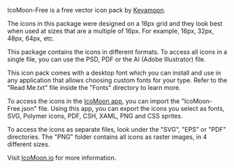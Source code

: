 IcoMoon-Free is a free vector icon pack by [Keyamoon](http://keyamoon.com).

The icons in this package were designed on a 16px grid and they look best when used at sizes that are a multiple of 16px. For example, 16px, 32px, 48px, 64px, etc.

This package contains the icons in different formats. To access all icons in a single file, you can use the PSD, PDF or the AI (Adobe Illustrator) file.

This icon pack comes with a desktop font which you can install and use in any application that allows choosing custom fonts for your type. Refer to the "Read Me.txt" file inside the "Fonts" directory to learn more.

To access the icons in the [IcoMoon app](https://icomoon.io/app), you can import the "IcoMoon-Free.json" file. Using this app, you can export the icons you select as fonts, SVG, Polymer icons, PDF, CSH, XAML, PNG and CSS sprites.

To access the icons as separate files, look under the "SVG", "EPS" or "PDF" directories. The "PNG" folder contains all icons as raster images, in 4 different sizes.

Visit [IcoMoon.io](https://icomoon.io) for more information.
